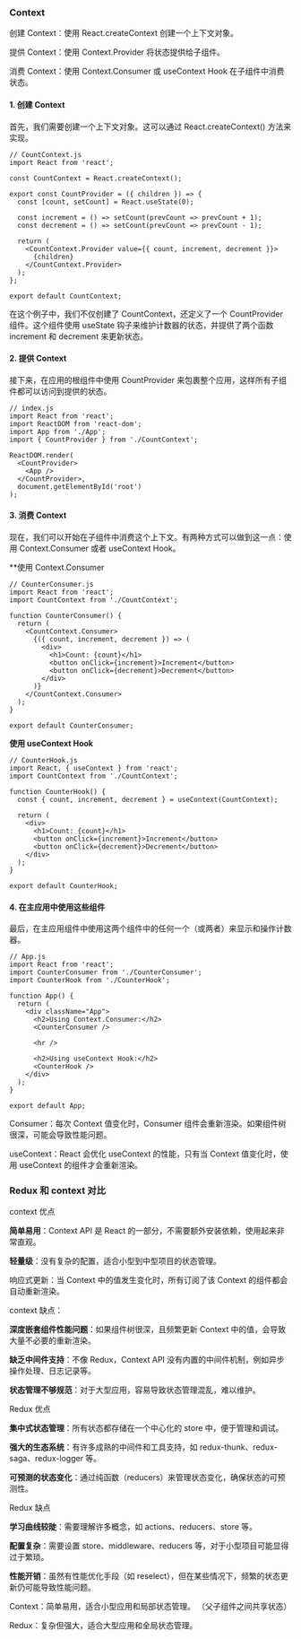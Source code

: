 ### Context
创建 Context：使用 React.createContext 创建一个上下文对象。

提供 Context：使用 Context.Provider 将状态提供给子组件。

消费 Context：使用 Context.Consumer 或 useContext Hook 在子组件中消费状态。

#### 1. 创建 Context
首先，我们需要创建一个上下文对象。这可以通过 React.createContext() 方法来实现。
```
// CountContext.js
import React from 'react';

const CountContext = React.createContext();

export const CountProvider = ({ children }) => {
  const [count, setCount] = React.useState(0);

  const increment = () => setCount(prevCount => prevCount + 1);
  const decrement = () => setCount(prevCount => prevCount - 1);

  return (
    <CountContext.Provider value={{ count, increment, decrement }}>
      {children}
    </CountContext.Provider>
  );
};

export default CountContext;
```
在这个例子中，我们不仅创建了 CountContext，还定义了一个 CountProvider 组件。这个组件使用 useState 钩子来维护计数器的状态，并提供了两个函数 increment 和 decrement 来更新状态。

#### 2. 提供 Context
接下来，在应用的根组件中使用 CountProvider 来包裹整个应用，这样所有子组件都可以访问到提供的状态。
```
// index.js
import React from 'react';
import ReactDOM from 'react-dom';
import App from './App';
import { CountProvider } from './CountContext';

ReactDOM.render(
  <CountProvider>
    <App />
  </CountProvider>,
  document.getElementById('root')
);
```
#### 3. 消费 Context
现在，我们可以开始在子组件中消费这个上下文。有两种方式可以做到这一点：使用 Context.Consumer 或者 useContext Hook。

**使用 Context.Consumer
```
// CounterConsumer.js
import React from 'react';
import CountContext from './CountContext';

function CounterConsumer() {
  return (
    <CountContext.Consumer>
      {({ count, increment, decrement }) => (
        <div>
          <h1>Count: {count}</h1>
          <button onClick={increment}>Increment</button>
          <button onClick={decrement}>Decrement</button>
        </div>
      )}
    </CountContext.Consumer>
  );
}

export default CounterConsumer;
```
**使用 useContext Hook**
```
// CounterHook.js
import React, { useContext } from 'react';
import CountContext from './CountContext';

function CounterHook() {
  const { count, increment, decrement } = useContext(CountContext);

  return (
    <div>
      <h1>Count: {count}</h1>
      <button onClick={increment}>Increment</button>
      <button onClick={decrement}>Decrement</button>
    </div>
  );
}

export default CounterHook;
```
#### 4. 在主应用中使用这些组件
最后，在主应用组件中使用这两个组件中的任何一个（或两者）来显示和操作计数器。
```
// App.js
import React from 'react';
import CounterConsumer from './CounterConsumer';
import CounterHook from './CounterHook';

function App() {
  return (
    <div className="App">
      <h2>Using Context.Consumer:</h2>
      <CounterConsumer />
      
      <hr />
      
      <h2>Using useContext Hook:</h2>
      <CounterHook />
    </div>
  );
}

export default App;
```

Consumer：每次 Context 值变化时，Consumer 组件会重新渲染。如果组件树很深，可能会导致性能问题。

useContext：React 会优化 useContext 的性能，只有当 Context 值变化时，使用 useContext 的组件才会重新渲染。

### Redux 和 context 对比

context 优点

**简单易用**：Context API 是 React 的一部分，不需要额外安装依赖，使用起来非常直观。

**轻量级**：没有复杂的配置，适合小型到中型项目的状态管理。

响应式更新：当 Context 中的值发生变化时，所有订阅了该 Context 的组件都会自动重新渲染。

context 缺点：

**深度嵌套组件性能问题**：如果组件树很深，且频繁更新 Context 中的值，会导致大量不必要的重新渲染。

**缺乏中间件支持**：不像 Redux，Context API 没有内置的中间件机制，例如异步操作处理、日志记录等。

**状态管理不够规范**：对于大型应用，容易导致状态管理混乱，难以维护。

Redux 优点

**集中式状态管理**：所有状态都存储在一个中心化的 store 中，便于管理和调试。

**强大的生态系统**：有许多成熟的中间件和工具支持，如 redux-thunk、redux-saga、redux-logger 等。

**可预测的状态变化**：通过纯函数（reducers）来管理状态变化，确保状态的可预测性。

Redux 缺点

**学习曲线较陡**：需要理解许多概念，如 actions、reducers、store 等。

**配置复杂**：需要设置 store、middleware、reducers 等，对于小型项目可能显得过于繁琐。

**性能开销**：虽然有性能优化手段（如 reselect），但在某些情况下，频繁的状态更新仍可能导致性能问题。

Context：简单易用，适合小型应用和局部状态管理。 （父子组件之间共享状态）

Redux：复杂但强大，适合大型应用和全局状态管理。
